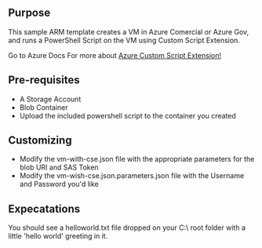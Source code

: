 ## Purpose
This sample ARM template creates a VM in Azure Comercial or Azure Gov,
and runs a PowerShell Script on the VM using Custom Script Extension.

Go to Azure Docs For more about 
[Azure Custom Script Extension!](https://docs.microsoft.com/en-us/azure/virtual-machines/extensions/custom-script-windows)

## Pre-requisites
* A Storage Account
* Blob Container
* Upload the included powershell script to the container you created

## Customizing
* Modify the vm-with-cse.json file with the appropriate parameters for the blob URI and SAS Token
* Modify the vm-wish-cse.json.parameters.json file with the Username and Password you'd like

## Expecatations
You should see a helloworld.txt file dropped on your C:\ root folder with a little 'hello world' greeting in it.

